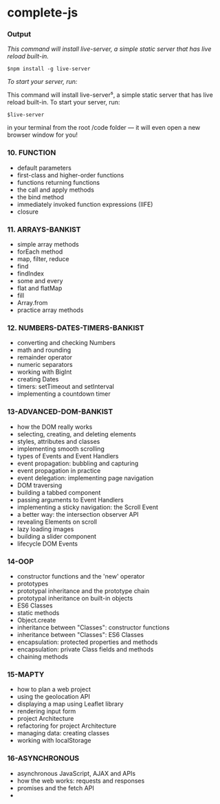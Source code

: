 # complete-js

### Output
       
   _This command will install live-server, a simple static server that has live reload built-in._
    
   `$npm install -g live-server`
   
   _To start your server, run:_

This command will install live-server⁵, a simple static server that has live reload built-in. To start your server, run:

   `$live-server`

in your terminal from the root /code folder — it will even open a new browser window for you!

### 10. FUNCTION

   - default parameters
   - first-class and higher-order functions
   - functions returning functions
   - the call and apply methods
   - the bind method
   - immediately invoked function expressions (IIFE)
   - closure

### 11. ARRAYS-BANKIST

   - simple array methods
   - forEach method
   - map, filter, reduce
   - find
   - findIndex
   - some and every
   - flat and flatMap
   - fill
   - Array.from
   - practice array methods

### 12. NUMBERS-DATES-TIMERS-BANKIST

   - converting and checking Numbers
   - math and rounding
   - remainder operator
   - numeric separators
   - working with BigInt
   - creating Dates
   - timers: setTimeout and setInterval
   - implementing a countdown timer

### 13-ADVANCED-DOM-BANKIST

   - how the DOM really works
   - selecting, creating, and deleting elements
   - styles, attributes and classes
   - implementing smooth scrolling
   - types of Events and Event Handlers
   - event propagation: bubbling and capturing
   - event propagation in practice
   - event delegation: implementing page navigation
   - DOM traversing
   - building a tabbed component
   - passing arguments to Event Handlers
   - implementing a sticky navigation: the Scroll Event
   - a better way: the intersection observer API
   - revealing Elements on scroll
   - lazy loading images
   - building a slider component
   - lifecycle DOM Events
### 14-OOP

   - constructor functions and the 'new' operator
   - prototypes
   - prototypal inheritance and the prototype chain
   - prototypal inheritance on built-in objects
   - ES6 Classes
   - static methods
   - Object.create
   - inheritance between "Classes": constructor functions
   - inheritance between "Classes": ES6 Classes
   - encapsulation: protected properties and methods
   - encapsulation: private Class fields and methods
   - chaining methods

### 15-MAPTY

   - how to plan a web project
   - using the geolocation API
   - displaying a map using Leaflet library
   - rendering input form
   - project Architecture
   - refactoring for project Architecture
   - managing data: creating classes
   - working with localStorage

### 16-ASYNCHRONOUS

   - asynchronous JavaScript, AJAX and APIs
   - how the web works: requests and responses
   - promises and the fetch API
   - 